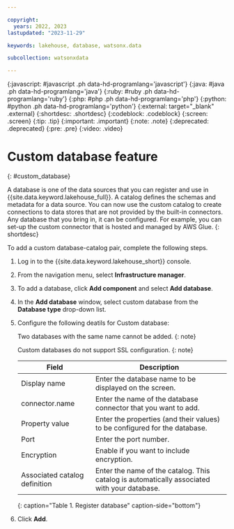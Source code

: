 ```yaml
---

copyright:
  years: 2022, 2023
lastupdated: "2023-11-29"

keywords: lakehouse, database, watsonx.data

subcollection: watsonxdata

---
```


{:javascript: #javascript .ph data-hd-programlang='javascript'}
{:java: #java .ph data-hd-programlang='java'}
{:ruby: #ruby .ph data-hd-programlang='ruby'}
{:php: #php .ph data-hd-programlang='php'}
{:python: #python .ph data-hd-programlang='python'}
{:external: target="_blank" .external}
{:shortdesc: .shortdesc}
{:codeblock: .codeblock}
{:screen: .screen}
{:tip: .tip}
{:important: .important}
{:note: .note}
{:deprecated: .deprecated}
{:pre: .pre}
{:video: .video}


# Custom database feature
{: #custom_database}

A database is one of the data sources that you can register and use in {{site.data.keyword.lakehouse_full}}. A catalog defines the schemas and metadata for a data
source. You can now use the custom catalog to create connections to data stores that are not provided by the built-in connectors. Any database that you bring in,
it can be configured. For example, you can set-up the custom connector that is hosted and managed by AWS Glue.
{: shortdesc}


To add a custom database-catalog pair, complete the following steps.

1. Log in to the {{site.data.keyword.lakehouse_short}} console.
2. From the navigation menu, select **Infrastructure manager**.
3. To add a database, click **Add component** and select **Add database**.
4. In the **Add database** window, select custom database from the **Database type** drop-down list.
5. Configure the following deatils for Custom database:


    Two databases with the same name cannot be added.
   {: note}

    Custom databases do not support SSL configuration.
   {: note}


    | Field           | Description        |
    |------------------|--------------------|
    | Display name    | Enter the database name to be displayed on the screen. |
    | connector.name     | Enter the name of the database connector that you want to add.  |
    | Property value             | Enter the properties (and their values) to be configured for the database. |
    | Port           | Enter the port number.  |
    | Encryption           | Enable if you want to include encryption.  |
    | Associated catalog definition | Enter the name of the catalog. This catalog is automatically associated with your database. |
    {: caption="Table 1. Register database" caption-side="bottom"}

6. Click **Add**.
